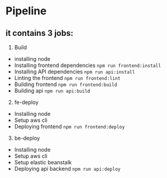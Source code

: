 # Pipeline

## it contains 3 jobs:

1. Build

- installing node
- Installing frontend dependencies `npm run frontend:install`
- Installing API dependencies `npm run api:install`
- Linting the frontend `npm run frontend:lint`
- Building frontend `npm run frontend:build`
- Building api `npm run api:build`

2. fe-deploy

- Installing node
- Setup aws cli
- Deploying frontend `npm run frontend:deploy`

3. be-deploy

- Installing node
- Setup aws cli
- Setup elastic beanstalk
- Deploying api backend `npm run api:deploy`
